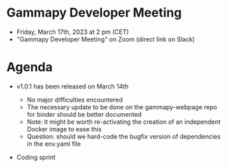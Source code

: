 
# Gammapy Developer Meeting

* Friday, March 17th, 2023 at 2 pm (CET)
* "Gammapy Developer Meeting" on Zoom (direct link on Slack)
# Agenda

* v1.0.1 has been released on March 14th
  * No major difficulties encountered
  * The necessary update to be done on the gammapy-webpage repo for  binder should be better documented
  * Note: it might be worth re-activating the creation of an independent Docker image to ease this
  * Question: should we hard-code the bugfix version of dependencies in the env.yaml file
  
* Coding sprint

